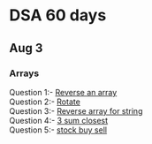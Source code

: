 # DSA 60 days 
## Aug 3


### Arrays

<!-- <hr>
-> Read from :- <a href="https://www.geeksforgeeks.org/binary-search">Binary Search</a>
<hr>
 -->
Question 1:- <a href="https://practice.geeksforgeeks.org/problems/trapping-rain-water-1587115621/1" >Reverse an array</a><br>
Question 2:- <a href="https://practice.geeksforgeeks.org/problems/first-and-last-occurrences-of-x3116/1" >Rotate</a><br>
Question 3:- <a href="https://practice.geeksforgeeks.org/problems/reverse-an-array/0" >Reverse array for string</a><br>
Question 4:- <a href="https://practice.geeksforgeeks.org/problems/3-sum-closest/1" > 3 sum closest</a><br>
Question 5:- <a href="https://practice.geeksforgeeks.org/problems/stock-buy-and-sell-1587115621/1" >stock buy sell</a><br>

